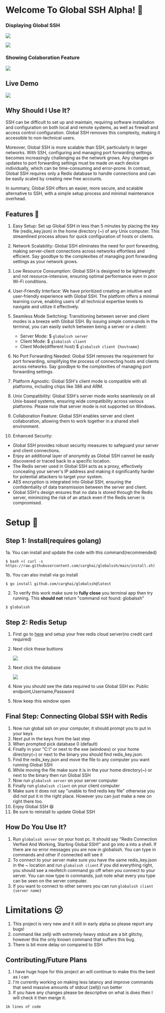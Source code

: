 # Welcome To Global SSH Alpha! 🎉️

### Displaying Global SSH

![](assets/20230512_201923_image.png)

![](assets/cool.png)
### Showing Colaboration Feature

![](assets/IMG_3040.jpg)

## Live Demo

![](assets/display.gif)

## Why Should I Use It?

SSH can be difficult to set up and maintain, requiring software installation and configuration on both local and remote systems, as well as firewall and access control configuration. Global SSH removes this complexity, making it accessible to non-technical users.

Moreover, Global SSH is more scalable than SSH, particularly in larger networks. With SSH, configuring and managing port forwarding settings becomes increasingly challenging as the network grows. Any changes or updates to port forwarding settings must be made on each device individually, which can be time-consuming and error-prone. In contrast, Global SSH requires only a Redis database to handle connections and can be easily scaled by creating new free accounts.

In summary, Global SSH offers an easier, more secure, and scalable alternative to SSH, with a simple setup process and minimal maintenance overhead.

## Features 🚀️

1. Easy Setup: Set up Global SSH in less than 5 minutes by placing the key file (redis_key.json) in
   the home directory (~) of any Unix computer. This streamlined process allows for quick configuration of hosts or clients.
2. Network Scalability: Global SSH eliminates the need for port forwarding, making server-client connections across networks effortless and efficient. Say goodbye to the complexities of managing port forwarding settings as your network grows.
3. Low Resource Consumption: Global SSH is designed to be lightweight and not resource-intensive, ensuring optimal performance even in poor Wi-Fi conditions.
4. User-Friendly Interface: We have prioritized creating an intuitive and user-friendly experience with Global SSH. The platform offers a minimal learning curve, enabling users of all technical expertise levels to navigate and utilize it effectively.
5. Seamless Mode Switching: Transitioning between server and client modes is a breeze with Global SSH. By issuing simple commands in the terminal, you can easily switch between being a server or a client:

   * Server Mode: $ `globalssh server`
   * Client Mode: $ `globalssh client`
   * Client Mode(different host) $ `globalssh client {hostname}`
6. No Port Forwarding Needed: Global SSH removes the requirement for port forwarding, simplifying the process of connecting hosts and clients across networks. Say goodbye to the complexities of managing port forwarding settings.
7. Platform Agnostic: Global SSH's client mode is compatible with all platforms, including chips like 386 and ARM.
8. Unix Compatibility: Global SSH's server mode works seamlessly on all Unix-based systems, ensuring wide compatibility across various platforms. Please note that server mode is not supported on Windows.
9. Collaboration Feature: Global SSH enables server and client collaboration, allowing them to work together in a shared shell environment.
10. Enhanced Security:

* Global SSH provides robust security measures to safeguard your server and client connections.
* Enjoy an additional layer of anonymity as Global SSH cannot be easily discovered or traced back to a specific location.
* The Redis server used in Global SSH acts as a proxy, effectively concealing your server's IP address and making it significantly harder for potential attackers to target your system.
* AES encryption is integrated into Global SSH, ensuring the confidentiality of data transmission between the server and client.
* Global SSH's design ensures that no data is stored through the Redis server, minimizing the risk of an attack even if the Redis server is compromised.

# Setup 👀️

## Step 1: Install(requires golang)

1a. You can install and update the code with this command(recommended) 
```
$ bash <( curl -s https://raw.githubusercontent.com/carghai/globalssh/main/install.sh)
```
1b. You can also install via go install 

````
$ go install github.com/carghai/globalssh@latest
````

2. To verify this work make sure to **fully close** you terminal app then try running. This **should not** return "command not found: globalssh"

```
$ globalssh
```

## Step 2: Redis Setup

1. First go to [here](https://redis.com/try-free/) and setup your free redis cloud server(no credit card required)
2. Next click these buttions

   ![](assets/20230512_194235_image.png)
3. Next click the database

   ![](assets/20230512_194406_image.png)
4. Now you should see the data required to use Global SSH ex: Public endpoint,Username,Password
5. Now keep this window open

## Final Step: Connecting Global SSH with Redis

1. Now run global ssh on your computer, it should prompt you to put in your keys
2. Next put in the keys from the last step
3. When prompted pick database 0 (default)
4. Finally in your "C:\\" or next to the exe (windows) or your home directory(~) or next to the binary you should find redis_key.json.
5. Find the redis_key.json and move the file to any computer you want running Global SSH
6. While moving the file make sure it is in the your home directory(~) or next to the binary then run Global SSH
7. Now run ``globalssh server`` on your server computer
8. Finally run ``globalssh client`` on your client computer
9. Make sure it does not say "unable to find redis key file" otherwise you did not put it in the right place. However you can just make a new on right there too.
10. Enjoy Global SSH 😄
11. Be sure to reinstall to update Global SSH

## How Do You Use It?

1. Run ``globalssh server`` on your host pc. It should say "Redis Connection Verfied And Working, Starting Global SSH!" and go into a into a shell. If there are no error messages you are now in globalssh. You can type in commands and other if connected will see it
2. To connect to your server make sure you have the same redis_key.json in the ~ location and run ``globalssh client`` if you did everything right, you should see a neofetch command go off when you connect to your server. You can now type in commands, just note what every you type can be seen on the server computer. 
3. If you want to connect to other servers you can run ``globalssh client {server name}``

# Limitations 😕

1. This project is very new and it still in early alpha so please report any bugs!
2. command like zellji with extremely heavy stdout are a bit glitchy, however this the only known command that suffers this bug.
3. There is bit more delay on compared to SSH

## Contributing/Future Plans

1. I have huge hope for this project an will continue to make this the best as I can
2. I'm currently working on making less latancy and improve commands that send massive amounts of stdout (zellji) run better
3. If you have any changes please be descriptive on what is does then I will check it then merge it.

``1k lines of code``
